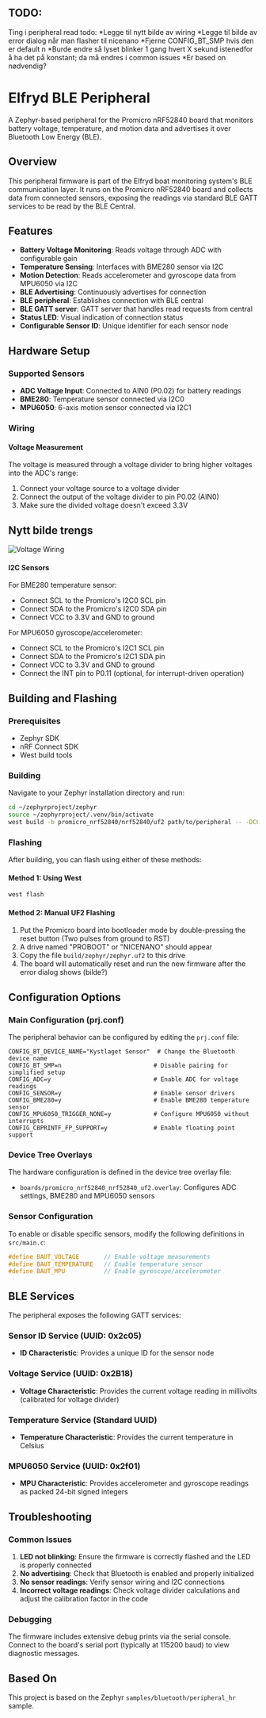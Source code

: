 ## TODO:
Ting i peripheral read todo:
*Legge til nytt bilde av wiring
*Legge til bilde av error dialog når man flasher til nicenano
*Fjerne CONFIG_BT_SMP hvis den er default n
*Burde endre så lyset blinker 1 gang hvert X sekund istenedfor å ha det på konstant; da må endres i common issues
*Er based on nødvendig?


# Elfryd BLE Peripheral

A Zephyr-based peripheral for the Promicro nRF52840 board that monitors battery voltage, temperature, and motion data and advertises it over Bluetooth Low Energy (BLE).

## Overview

This peripheral firmware is part of the Elfryd boat monitoring system's BLE communication layer. It runs on the Promicro nRF52840 board and collects data from connected sensors, exposing the readings via standard BLE GATT services to be read by the BLE Central.

## Features

- **Battery Voltage Monitoring**: Reads voltage through ADC with configurable gain
- **Temperature Sensing**: Interfaces with BME280 sensor via I2C
- **Motion Detection**: Reads accelerometer and gyroscope data from MPU6050 via I2C
- **BLE Advertising**: Continuously advertises for connection
- **BLE peripheral**: Establishes connection with BLE central
- **BLE GATT server**: GATT server that handles read requests from central
- **Status LED**: Visual indication of connection status
- **Configurable Sensor ID**: Unique identifier for each sensor node

## Hardware Setup

### Supported Sensors

- **ADC Voltage Input**: Connected to AIN0 (P0.02) for battery readings
- **BME280**: Temperature sensor connected via I2C0
- **MPU6050**: 6-axis motion sensor connected via I2C1

### Wiring

#### Voltage Measurement

The voltage is measured through a voltage divider to bring higher voltages into the ADC's range:

1. Connect your voltage source to a voltage divider
2. Connect the output of the voltage divider to pin P0.02 (AIN0)
3. Make sure the divided voltage doesn't exceed 3.3V
## Nytt bilde trengs
![Voltage Wiring](wiring.png)

#### I2C Sensors

For BME280 temperature sensor:
- Connect SCL to the Promicro's I2C0 SCL pin
- Connect SDA to the Promicro's I2C0 SDA pin
- Connect VCC to 3.3V and GND to ground

For MPU6050 gyroscope/accelerometer:
- Connect SCL to the Promicro's I2C1 SCL pin
- Connect SDA to the Promicro's I2C1 SDA pin
- Connect VCC to 3.3V and GND to ground
- Connect the INT pin to P0.11 (optional, for interrupt-driven operation)

## Building and Flashing

### Prerequisites

- Zephyr SDK
- nRF Connect SDK
- West build tools

### Building

Navigate to your Zephyr installation directory and run:

```bash
cd ~/zephyrproject/zephyr
source ~/zephyrproject/.venv/bin/activate
west build -b promicro_nrf52840/nrf52840/uf2 path/to/peripheral -- -DCONFIG_BATTERY_ID=1
```

### Flashing

After building, you can flash using either of these methods:

#### Method 1: Using West

```bash
west flash
```

#### Method 2: Manual UF2 Flashing

1. Put the Promicro board into bootloader mode by double-pressing the reset button (Two pulses from ground to RST)
2. A drive named "PROBOOT" or "NICENANO" should appear
3. Copy the file `build/zephyr/zephyr.uf2` to this drive
4. The board will automatically reset and run the new firmware after the error dialog shows (bilde?)

## Configuration Options

### Main Configuration (prj.conf)

The peripheral behavior can be configured by editing the `prj.conf` file:

```
CONFIG_BT_DEVICE_NAME="Kystlaget Sensor"  # Change the Bluetooth device name
CONFIG_BT_SMP=n                          # Disable pairing for simplified setup
CONFIG_ADC=y                             # Enable ADC for voltage readings
CONFIG_SENSOR=y                          # Enable sensor drivers
CONFIG_BME280=y                          # Enable BME280 temperature sensor
CONFIG_MPU6050_TRIGGER_NONE=y            # Configure MPU6050 without interrupts
CONFIG_CBPRINTF_FP_SUPPORT=y             # Enable floating point support
```

### Device Tree Overlays

The hardware configuration is defined in the device tree overlay file:

- `boards/promicro_nrf52840_nrf52840_uf2.overlay`: Configures ADC settings, BME280 and MPU6050 sensors

### Sensor Configuration

To enable or disable specific sensors, modify the following definitions in `src/main.c`:

```c
#define BAUT_VOLTAGE       // Enable voltage measurements
#define BAUT_TEMPERATURE   // Enable temperature sensor
#define BAUT_MPU           // Enable gyroscope/accelerometer
```

## BLE Services

The peripheral exposes the following GATT services:

### Sensor ID Service (UUID: 0x2c05)
- **ID Characteristic**: Provides a unique ID for the sensor node

### Voltage Service (UUID: 0x2B18)
- **Voltage Characteristic**: Provides the current voltage reading in millivolts (calibrated for voltage divider)

### Temperature Service (Standard UUID)
- **Temperature Characteristic**: Provides the current temperature in Celsius

### MPU6050 Service (UUID: 0x2f01)
- **MPU Characteristic**: Provides accelerometer and gyroscope readings as packed 24-bit signed integers

## Troubleshooting

### Common Issues

1. **LED not blinking**: Ensure the firmware is correctly flashed and the LED is properly connected
2. **No advertising**: Check that Bluetooth is enabled and properly initialized
3. **No sensor readings**: Verify sensor wiring and I2C connections
4. **Incorrect voltage readings**: Check voltage divider calculations and adjust the calibration factor in the code

### Debugging

The firmware includes extensive debug prints via the serial console. Connect to the board's serial port (typically at 115200 baud) to view diagnostic messages.

## Based On

This project is based on the Zephyr `samples/bluetooth/peripheral_hr` sample.
